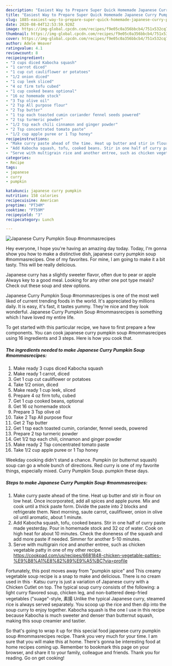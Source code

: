 ```yaml
---
description: "Easiest Way to Prepare Super Quick Homemade Japanese Curry Pumpkin Soup #mommasrecipes"
title: "Easiest Way to Prepare Super Quick Homemade Japanese Curry Pumpkin Soup #mommasrecipes"
slug: 1885-easiest-way-to-prepare-super-quick-homemade-japanese-curry-pumpkin-soup-mommasrecipes
date: 2020-08-04T12:53:59.920Z
image: https://img-global.cpcdn.com/recipes/f9e05c0a356bbcb4/751x532cq70/japanese-curry-pumpkin-soup-mommasrecipes-recipe-main-photo.jpg
thumbnail: https://img-global.cpcdn.com/recipes/f9e05c0a356bbcb4/751x532cq70/japanese-curry-pumpkin-soup-mommasrecipes-recipe-main-photo.jpg
cover: https://img-global.cpcdn.com/recipes/f9e05c0a356bbcb4/751x532cq70/japanese-curry-pumpkin-soup-mommasrecipes-recipe-main-photo.jpg
author: Adele Weaver
ratingvalue: 4.1
reviewcount: 8
recipeingredient:
- "3 cups diced Kabocha squash"
- "1 carrot diced"
- "1 cup cut cauliflower or potatoes"
- "1/2 onion diced"
- "1 cup leek sliced"
- "4 oz firm tofu cubed"
- "1 cup cooked beans optional"
- "16 oz homemade stock"
- "3 Tsp olive oil"
- "2 Tsp All purpose flour"
- "2 Tsp butter"
- "1 tsp each toasted cumin coriander fennel seeds powered"
- "2 tsp turmeric powder"
- "1/2 tsp each chili cinnamon and ginger powder"
- "2 Tsp concentrated tomato paste"
- "1/2 cup apple puree or 1 Tsp honey"
recipeinstructions:
- "Make curry paste ahead of the time. Heat up butter and stir in flour on low heat. Once incorporated, add all spices and apple puree. Mix and cook until a thick paste form. Divide the paste into 2 blocks and refrigerate them. Next morning, saute carrot, cauliflower, onion in olive oil until aromatic, about 1 minute."
- "Add Kabocha squash, tofu, cooked beans. Stir in one half of curry paste made yesterday. Pour in homemade stock and 32 oz of water. Cook on high heat for about 10 minutes. Check the doneness of the squash and add more paste if needed. Simmer for another 5-10 minutes."
- "Serve with multigrain rice and another entree, such as chicken vegetable patty in one of my other recipe. https://cookpad.com/us/recipes/6681848-chicken-vegetable-patties-%E9%B8%A1%E8%82%89%E9%A5%BC?via=profile"
categories:
- Recipe
tags:
- japanese
- curry
- pumpkin

katakunci: japanese curry pumpkin 
nutrition: 158 calories
recipecuisine: American
preptime: "PT34M"
cooktime: "PT59M"
recipeyield: "3"
recipecategory: Lunch

---
```



![Japanese Curry Pumpkin Soup #mommasrecipes](https://img-global.cpcdn.com/recipes/f9e05c0a356bbcb4/751x532cq70/japanese-curry-pumpkin-soup-mommasrecipes-recipe-main-photo.jpg)

Hey everyone, I hope you're having an amazing day today. Today, I'm gonna show you how to make a distinctive dish, japanese curry pumpkin soup #mommasrecipes. One of my favorites. For mine, I am going to make it a bit tasty. This will be really delicious.

Japanese curry has a slightly sweeter flavor, often due to pear or apple Always key to a good meal. Looking for any other one pot type meals? Check out these soup and stew options.

Japanese Curry Pumpkin Soup #mommasrecipes is one of the most well liked of current trending foods in the world. It's appreciated by millions daily. It is easy, it's fast, it tastes yummy. They're nice and they look wonderful. Japanese Curry Pumpkin Soup #mommasrecipes is something which I have loved my entire life.


To get started with this particular recipe, we have to first prepare a few components. You can cook japanese curry pumpkin soup #mommasrecipes using 16 ingredients and 3 steps. Here is how you cook that.

<!--inarticleads1-->

##### The ingredients needed to make Japanese Curry Pumpkin Soup #mommasrecipes:

1. Make ready 3 cups diced Kabocha squash
1. Make ready 1 carrot, diced
1. Get 1 cup cut cauliflower or potatoes
1. Take 1/2 onion, diced
1. Make ready 1 cup leek, sliced
1. Prepare 4 oz firm tofu, cubed
1. Get 1 cup cooked beans, optional
1. Get 16 oz homemade stock
1. Prepare 3 Tsp olive oil
1. Take 2 Tsp All purpose flour
1. Get 2 Tsp butter
1. Get 1 tsp each toasted cumin, coriander, fennel seeds, powered
1. Prepare 2 tsp turmeric powder
1. Get 1/2 tsp each chili, cinnamon and ginger powder
1. Make ready 2 Tsp concentrated tomato paste
1. Take 1/2 cup apple puree or 1 Tsp honey


Weekday cooking didn&#39;t stand a chance. Pumpkin (or butternut squash) soup can go a whole bunch of directions. Red curry is one of my favorite things, especially mixed. Curry Pumpkin Soup. pumpkin these days. 

<!--inarticleads2-->

##### Steps to make Japanese Curry Pumpkin Soup #mommasrecipes:

1. Make curry paste ahead of the time. Heat up butter and stir in flour on low heat. Once incorporated, add all spices and apple puree. Mix and cook until a thick paste form. Divide the paste into 2 blocks and refrigerate them. Next morning, saute carrot, cauliflower, onion in olive oil until aromatic, about 1 minute.
1. Add Kabocha squash, tofu, cooked beans. Stir in one half of curry paste made yesterday. Pour in homemade stock and 32 oz of water. Cook on high heat for about 10 minutes. Check the doneness of the squash and add more paste if needed. Simmer for another 5-10 minutes.
1. Serve with multigrain rice and another entree, such as chicken vegetable patty in one of my other recipe. https://cookpad.com/us/recipes/6681848-chicken-vegetable-patties-%E9%B8%A1%E8%82%89%E9%A5%BC?via=profile


Fortunately, this post moves away from &#34;pumpkin spice&#34; and This creamy vegetable soup recipe is a snap to make and delicious. There is no cream used in this · Katsu curry is just a variation of Japanese curry with a Chicken Cutlet on top. The typical soup curry consists of the following: a light curry flavored soup, chicken leg, and non-battered deep-fried vegetables (&#34;suage&#34;-style, 素揚 Unlike the typical Japanese curry, steamed rice is always served separately. You scoop up the rice and then dip into the soup curry to enjoy together. Kabocha squash is the one I use in this recipe because Kabocha is much sweeter and denser than butternut squash, making this soup creamier and tastier. 

So that's going to wrap it up for this special food japanese curry pumpkin soup #mommasrecipes recipe. Thank you very much for your time. I am sure that you will make this at home. There's gonna be interesting food at home recipes coming up. Remember to bookmark this page on your browser, and share it to your family, colleague and friends. Thank you for reading. Go on get cooking!
